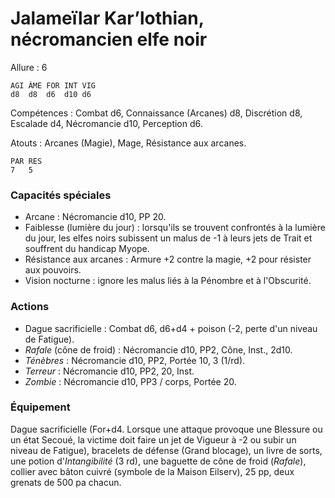 # Jalameïlar Kar’lothian, nécromancien elfe noir

Allure : 6

	AGI	ÂME	FOR	INT	VIG
	d8	d8	d6	d10	d6

Compétences : Combat d6, Connaissance (Arcanes) d8, Discrétion d8, Escalade d4, Nécromancie d10, Perception d6.

Atouts : Arcanes (Magie), Mage, Résistance aux arcanes.

	PAR	RES
	7	5

### Capacités spéciales
- Arcane : Nécromancie d10, PP 20.
- Faiblesse (lumière du jour) : lorsqu'ils se trouvent confrontés à la lumière du jour, les elfes noirs subissent un malus de -1 à leurs jets de Trait et souffrent du handicap Myope.
- Résistance aux arcanes : Armure +2 contre la magie, +2 pour résister aux pouvoirs.
- Vision nocturne : ignore les malus liés à la Pénombre et à l'Obscurité.

### Actions
- Dague sacrificielle : Combat d6, d6+d4 + poison (-2, perte d'un niveau de Fatigue).
- _Rafale_ (cône de froid) : Nécromancie d10, PP2, Cône, Inst., 2d10.
- _Ténèbres_ : Nécromancie d10, PP2, Portée 10, 3 (1/rd).
- _Terreur_ : Nécromancie d10, PP2, 20, Inst.
- _Zombie_ : Nécromancie d10, PP3 / corps, Portée 20.

### Équipement
Dague sacrificielle (For+d4. Lorsque une attaque provoque une Blessure ou un état Secoué, la victime doit faire un jet de Vigueur à -2 ou subir un niveau de Fatigue), bracelets de défense (Grand blocage), un livre de sorts, une potion d'_Intangibilité_ (3 rd), une baguette de cône de froid (_Rafale_), collier avec bâton cuivré (symbole de la Maison Eilserv), 25 pp, deux grenats de 500 pa chacun.
